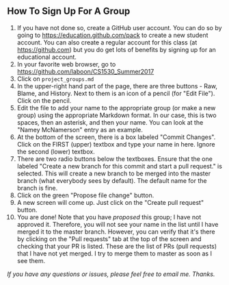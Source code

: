 ## How To Sign Up For A Group

1. If you have not done so, create a GitHub user account.  You can do so by going to https://education.github.com/pack to create a new student account.  You can also create a regular account for this class (at https://github.com) but you do get lots of benefits by signing up for an educational account.
1. In your favorite web browser, go to https://github.com/laboon/CS1530_Summer2017
2. Click on `project_groups.md`
3. In the upper-right hand part of the page, there are three buttons - Raw, Blame, and History.  Next to them is an icon of a pencil (for "Edit File").  Click on the pencil.
4. Edit the file to add your name to the appropriate group (or make a new group) using the appropriate Markdown format.  In our case, this is two spaces, then an asterisk, and then your name.  You can look at the "Namey McNamerson" entry as an example.  
5. At the bottom of the screen, there is a box labeled "Commit Changes".  Click on the FIRST (upper) textbox and type your name in here.  Ignore the second (lower) textbox.
6. There are two radio buttons below the textboxes.  Ensure that the one labeled "Create a new branch for this commit and start a pull request." is selected.  This will create a new branch to be merged into the master branch (what everybody sees by default).  The default name for the branch is fine.
7. Click on the green "Propose file change" button.
8. A new screen will come up.  Just click on the "Create pull request" button.
9. You are done!  Note that you have _proposed_ this group; I have not approved it.  Therefore, you will not see your name in the list until I have merged it to the master branch.  However, you can verify that it's there by clicking on the "Pull requests" tab at the top of the screen and checking that your PR is listed.  These are the list of PRs (pull requests) that I have not yet merged.  I try to merge them to master as soon as I see them.  

_If you have any questions or issues, please feel free to email me.  Thanks._